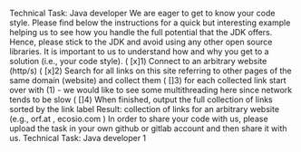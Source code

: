 Technical Task: Java developer
We are eager to get to know your code style. Please find below the instructions for a quick but interesting example helping us to see how you handle the full potential that the JDK offers.
Hence, please stick to the JDK and avoid using any other open source libraries. It is important to us to understand how and why you get to a solution (i.e., your code style).
(
[x]1) Connect to an arbitrary website (http/s)
   (
[x]2) Search for all links on this site referring to other pages of the same domain (website) and collect them
   (
[]3) for each collected link start over with (1) - we would like to see some multithreading here since network tends to be slow
   (
[]4) When finished, output the full collection of links sorted by the link label
   Result: collection of links for an arbitrary website (e.g.,
   orf.at
   ,
   ecosio.com
   )
   In order to share your code with us, please upload the task in your own github or gitlab account and then share it with us.
   Technical Task: Java developer 1
